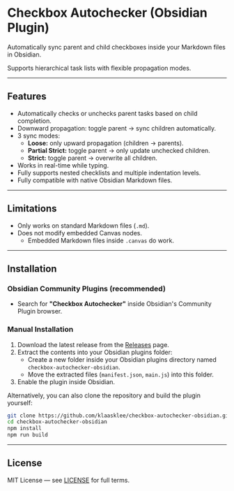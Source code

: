 # Checkbox Autochecker (Obsidian Plugin)

Automatically sync parent and child checkboxes inside your Markdown files in Obsidian.

Supports hierarchical task lists with flexible propagation modes.

---

## Features

- Automatically checks or unchecks parent tasks based on child completion.
- Downward propagation: toggle parent -> sync children automatically.
- 3 sync modes:
  - **Loose:** only upward propagation (children -> parents).
  - **Partial Strict:** toggle parent -> only update unchecked children.
  - **Strict:** toggle parent -> overwrite all children.
- Works in real-time while typing.
- Fully supports nested checklists and multiple indentation levels.
- Fully compatible with native Obsidian Markdown files.

---

## Limitations

- Only works on standard Markdown files (`.md`).
- Does not modify embedded Canvas nodes.
  - Embedded Markdown files inside `.canvas` do work.

---

## Installation

### Obsidian Community Plugins (recommended)

- Search for **"Checkbox Autochecker"** inside Obsidian's Community Plugin browser.

### Manual Installation

1. Download the latest release from the [Releases](https://github.com/klaasklee/checkbox-autochecker-obsidian/releases) page.
2. Extract the contents into your Obsidian plugins folder:
   - Create a new folder inside your Obsidian plugins directory named `checkbox-autochecker-obsidian`.
   - Move the extracted files (`manifest.json`, `main.js`) into this folder.
3. Enable the plugin inside Obsidian.

Alternatively, you can also clone the repository and build the plugin yourself:

```bash
git clone https://github.com/klaasklee/checkbox-autochecker-obsidian.git
cd checkbox-autochecker-obsidian
npm install
npm run build
```

---

## License

MIT License — see [LICENSE](LICENSE.txt) for full terms.
